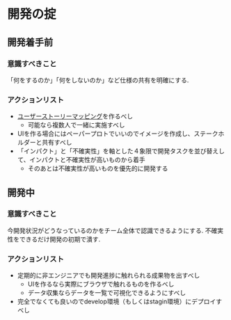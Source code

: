 # 開発の掟

## 開発着手前

### 意識すべきこと

「何をするのか」「何をしないのか」など仕様の共有を明確にする.

### アクションリスト

- [ユーザーストーリーマッピング](https://qiita.com/Koki_jp/items/6aebc73bedd0a932dcb8)を作るべし
  - 可能なら複数人で一緒に実施すべし
- UIを作る場合にはペーパープロトでいいのでイメージを作成し、ステークホルダーと共有すべし
- 「インパクト」と「不確実性」を軸とした４象限で開発タスクを並び替えして、インパクトと不確実性が高いものから着手
  - そのあとは不確実性が高いものを優先的に開発する


## 開発中

### 意識すべきこと

今開発状況がどうなっているのかをチーム全体で認識できるようにする.
不確実性をできるだけ開発の初期で潰す.

### アクションリスト

- 定期的に非エンジニアでも開発進捗に触れられる成果物を出すべし
  - UIを作るなら実際にブラウザで触れるものを作るべし 
  - データ収集ならデータを一覧で可視化できるようにすべし
- 完全でなくても良いのでdevelop環境（もしくはstagin環境）にデプロイすべし
